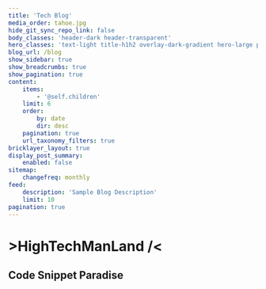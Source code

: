 ```yaml
---
title: 'Tech Blog'
media_order: tahoe.jpg
hide_git_sync_repo_link: false
body_classes: 'header-dark header-transparent'
hero_classes: 'text-light title-h1h2 overlay-dark-gradient hero-large parallax'
blog_url: /blog
show_sidebar: true
show_breadcrumbs: true
show_pagination: true
content:
    items:
        - '@self.children'
    limit: 6
    order:
        by: date
        dir: desc
    pagination: true
    url_taxonomy_filters: true
bricklayer_layout: true
display_post_summary:
    enabled: false
sitemap:
    changefreq: monthly
feed:
    description: 'Sample Blog Description'
    limit: 10
pagination: true
---
```


# **&gt;HighTechManLand /&lt;**
## Code Snippet Paradise
